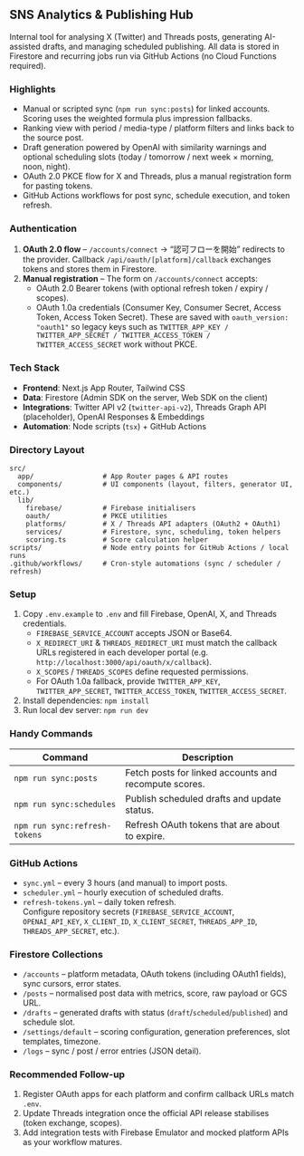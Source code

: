 ## SNS Analytics & Publishing Hub

Internal tool for analysing X (Twitter) and Threads posts, generating AI-assisted drafts, and managing scheduled publishing. All data is stored in Firestore and recurring jobs run via GitHub Actions (no Cloud Functions required).

### Highlights
- Manual or scripted sync (`npm run sync:posts`) for linked accounts. Scoring uses the weighted formula plus impression fallbacks.
- Ranking view with period / media-type / platform filters and links back to the source post.
- Draft generation powered by OpenAI with similarity warnings and optional scheduling slots (today / tomorrow / next week × morning, noon, night).
- OAuth 2.0 PKCE flow for X and Threads, plus a manual registration form for pasting tokens.
- GitHub Actions workflows for post sync, schedule execution, and token refresh.

### Authentication
1. **OAuth 2.0 flow** – `/accounts/connect` → “認可フローを開始” redirects to the provider. Callback `/api/oauth/[platform]/callback` exchanges tokens and stores them in Firestore.
2. **Manual registration** – The form on `/accounts/connect` accepts:
   - OAuth 2.0 Bearer tokens (with optional refresh token / expiry / scopes).
   - OAuth 1.0a credentials (Consumer Key, Consumer Secret, Access Token, Access Token Secret). These are saved with `oauth_version: "oauth1"` so legacy keys such as `TWITTER_APP_KEY / TWITTER_APP_SECRET / TWITTER_ACCESS_TOKEN / TWITTER_ACCESS_SECRET` work without PKCE.

### Tech Stack
- **Frontend**: Next.js App Router, Tailwind CSS
- **Data**: Firestore (Admin SDK on the server, Web SDK on the client)
- **Integrations**: Twitter API v2 (`twitter-api-v2`), Threads Graph API (placeholder), OpenAI Responses & Embeddings
- **Automation**: Node scripts (`tsx`) + GitHub Actions

### Directory Layout
```
src/
  app/                 # App Router pages & API routes
  components/          # UI components (layout, filters, generator UI, etc.)
  lib/
    firebase/          # Firebase initialisers
    oauth/             # PKCE utilities
    platforms/         # X / Threads API adapters (OAuth2 + OAuth1)
    services/          # Firestore, sync, scheduling, token helpers
    scoring.ts         # Score calculation helper
scripts/               # Node entry points for GitHub Actions / local runs
.github/workflows/     # Cron-style automations (sync / scheduler / refresh)
```

### Setup
1. Copy `.env.example` to `.env` and fill Firebase, OpenAI, X, and Threads credentials.
   - `FIREBASE_SERVICE_ACCOUNT` accepts JSON or Base64.
   - `X_REDIRECT_URI` & `THREADS_REDIRECT_URI` must match the callback URLs registered in each developer portal (e.g. `http://localhost:3000/api/oauth/x/callback`).
   - `X_SCOPES` / `THREADS_SCOPES` define requested permissions.
   - For OAuth 1.0a fallback, provide `TWITTER_APP_KEY`, `TWITTER_APP_SECRET`, `TWITTER_ACCESS_TOKEN`, `TWITTER_ACCESS_SECRET`.
2. Install dependencies: `npm install`
3. Run local dev server: `npm run dev`

### Handy Commands
| Command | Description |
| --- | --- |
| `npm run sync:posts` | Fetch posts for linked accounts and recompute scores. |
| `npm run sync:schedules` | Publish scheduled drafts and update status. |
| `npm run sync:refresh-tokens` | Refresh OAuth tokens that are about to expire. |

### GitHub Actions
- `sync.yml` – every 3 hours (and manual) to import posts.
- `scheduler.yml` – hourly execution of scheduled drafts.
- `refresh-tokens.yml` – daily token refresh.  
  Configure repository secrets (`FIREBASE_SERVICE_ACCOUNT`, `OPENAI_API_KEY`, `X_CLIENT_ID`, `X_CLIENT_SECRET`, `THREADS_APP_ID`, `THREADS_APP_SECRET`, etc.).

### Firestore Collections
- `/accounts` – platform metadata, OAuth tokens (including OAuth1 fields), sync cursors, error states.
- `/posts` – normalised post data with metrics, score, raw payload or GCS URL.
- `/drafts` – generated drafts with status (`draft`/`scheduled`/`published`) and schedule slot.
- `/settings/default` – scoring configuration, generation preferences, slot templates, timezone.
- `/logs` – sync / post / error entries (JSON detail).

### Recommended Follow-up
1. Register OAuth apps for each platform and confirm callback URLs match `.env`.
2. Update Threads integration once the official API release stabilises (token exchange, scopes).
3. Add integration tests with Firebase Emulator and mocked platform APIs as your workflow matures.

